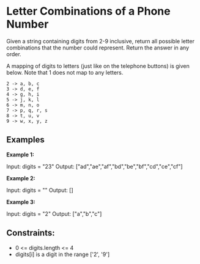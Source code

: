 # Letter Combinations of a Phone Number

Given a string containing digits from 2-9 inclusive, return all possible letter combinations that the number could represent. Return the answer in any order.

A mapping of digits to letters (just like on the telephone buttons) is given below. Note that 1 does not map to any letters.

```
2 -> a, b, c
3 -> d, e, f
4 -> g, h, i
5 -> j, k, l
6 -> m, n, o
7 -> p, q, r, s
8 -> t, u, v
9 -> w, x, y, z
```

## Examples
**Example 1:**

Input: digits = "23"
Output: ["ad","ae","af","bd","be","bf","cd","ce","cf"]

**Example 2:**

Input: digits = ""
Output: []

**Example 3:**

Input: digits = "2"
Output: ["a","b","c"]

## Constraints:

* 0 <= digits.length <= 4
* digits[i] is a digit in the range ['2', '9']
